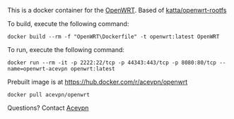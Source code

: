 This is a docker container for the [OpenWRT](https://openwrt.org/). Based of [katta/openwrt-rootfs](https://hub.docker.com/r/katta/openwrt-rootfs)

To build, execute the following command:
```
docker build --rm -f "OpenWRT\Dockerfile" -t openwrt:latest OpenWRT
```
To run, execute the following command:
```
docker run --rm -it -p 2222:22/tcp -p 44343:443/tcp -p 8080:80/tcp --name=openwrt-acevpn openwrt:latest
```
Prebuilt image is at https://hub.docker.com/r/acevpn/openwrt
```
docker pull acevpn/openwrt
```

Questions? Contact [Acevpn](https://www.acevpn.com/)
